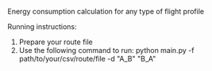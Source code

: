 Energy consumption calculation for any type of flight profile

Running instructions:
1. Prepare your route file
2. Use the following command to run: python main.py -f path/to/your/csv/route/file -d "A_B" "B_A" 